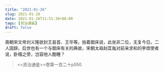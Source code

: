 ```yaml
---
title: "2021-01-26"
slug: 2021-01-26
date: 2021-01-26T11:51:38+08:00
tags: [资治通鉴]
draft: false
---
```


南朝宋文帝刘义隆欲封王昙首、王华等。拍着御床说，此坐非二位，无复今日。二人固辞。后世也有一个与御床有关的典故，宋朝太祖赵匡胤对前来求和的李煜使者说，卧榻之旁，岂容他人酣睡？
> <<资治通鉴>>卷第一百二十p550

